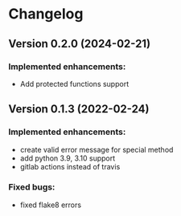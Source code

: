 # Changelog

## Version 0.2.0 (2024-02-21)

### Implemented enhancements:

- Add protected functions support

## Version 0.1.3 (2022-02-24)

### Implemented enhancements:

- create valid error message for special method
- add python 3.9, 3.10 support
- gitlab actions instead of travis

### Fixed bugs:

- fixed flake8 errors

